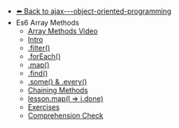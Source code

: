 - [⬅️ Back to ajax---object-oriented-programming](../README.md)
- Es6 Array Methods
  - [Array Methods Video](./Array-Methods-Video.md "Array Methods Video")
  - [Intro](./Intro.md "Intro")
  - [.filter()](./-filter--.md ".filter()")
  - [.forEach()](./-forEach--.md ".forEach()")
  - [.map()](./-map--.md ".map()")
  - [.find()](./-find--.md ".find()")
  - [.some() & .every()](./-some------every--.md ".some() & .every()")
  - [Chaining Methods](./Chaining-Methods.md "Chaining Methods")
  - [lesson.map(l => i.done)](./lesson-map-l----i-done-.md "lesson.map(l => i.done)")
  - [Exercises](./Exercises.md "Exercises")
  - [Comprehension Check](./Comprehension-Check.md "Comprehension Check")
